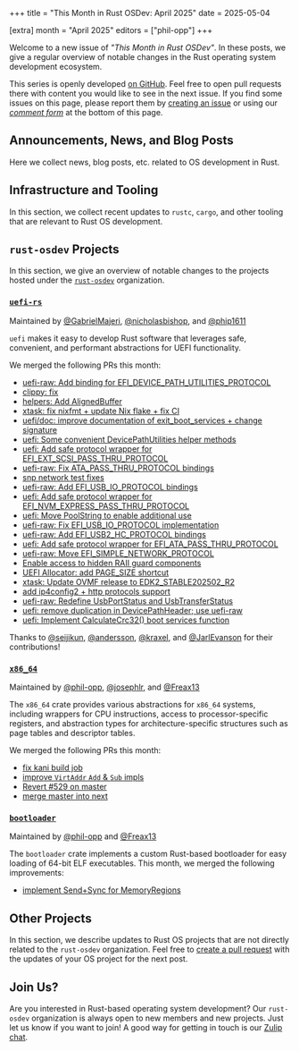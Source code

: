 +++
title = "This Month in Rust OSDev: April 2025"
date = 2025-05-04

[extra]
month = "April 2025"
editors = ["phil-opp"]
+++

Welcome to a new issue of _"This Month in Rust OSDev"_. In these posts, we give a regular overview of notable changes in the Rust operating system development ecosystem.

<!-- more -->

This series is openly developed [on GitHub](https://github.com/rust-osdev/homepage/). Feel free to open pull requests there with content you would like to see in the next issue. If you find some issues on this page, please report them by [creating an issue](https://github.com/rust-osdev/homepage/issues/new) or using our <a href="#comment-form">_comment form_</a> at the bottom of this page.

<!--
    This is a draft for the upcoming "This Month in Rust OSDev (April 2025)" post.
    Feel free to create pull requests against the `next` branch to add your
    content here.
    Please take a look at the past posts on https://rust-osdev.com/ to see the
    general structure of these posts.
-->

## Announcements, News, and Blog Posts

Here we collect news, blog posts, etc. related to OS development in Rust.

<!--
Please follow this template:

- [Title](https://example.com)
  - (optional) Some additional context
-->


## Infrastructure and Tooling

In this section, we collect recent updates to `rustc`, `cargo`, and other tooling that are relevant to Rust OS development.

<!--
    Please use the following template:

- [Title](https://example.com)
  - (optional) Some additional context
-->


## `rust-osdev` Projects

In this section, we give an overview of notable changes to the projects hosted under the [`rust-osdev`](https://github.com/rust-osdev/about) organization.

<!--
    Please use the following template:

    ### [`repo_name`](https://github.com/rust-osdev/repo_name)
    <span class="maintainers">Maintained by [@maintainer_1](https://github.com/maintainer_1)</span>

    The `repo_name` crate ...<<short introduction>>...

    We merged the following changes this month:
    <<changelog, either in list or text form>>
-->

### [`uefi-rs`](https://github.com/rust-osdev/uefi-rs)
<span class="maintainers">Maintained by [@GabrielMajeri](https://github.com/GabrielMajeri), [@nicholasbishop](https://github.com/nicholasbishop), and [@phip1611](https://github.com/phip1611)</span>

`uefi` makes it easy to develop Rust software that leverages safe, convenient,
and performant abstractions for UEFI functionality.

We merged the following PRs this month:

- [uefi-raw: Add binding for EFI_DEVICE_PATH_UTILITIES_PROTOCOL](https://github.com/rust-osdev/uefi-rs/pull/1598)
- [clippy: fix](https://github.com/rust-osdev/uefi-rs/pull/1602)
- [helpers: Add AlignedBuffer](https://github.com/rust-osdev/uefi-rs/pull/1600)
- [xtask: fix nixfmt + update Nix flake + fix CI](https://github.com/rust-osdev/uefi-rs/pull/1607)
- [uefi/doc: improve documentation of exit_boot_services + change signature](https://github.com/rust-osdev/uefi-rs/pull/1605)
- [uefi: Some convenient DevicePathUtilities helper methods](https://github.com/rust-osdev/uefi-rs/pull/1599)
- [uefi: Add safe protocol wrapper for EFI_EXT_SCSI_PASS_THRU_PROTOCOL](https://github.com/rust-osdev/uefi-rs/pull/1589)
- [uefi-raw: Fix ATA_PASS_THRU_PROTOCOL bindings](https://github.com/rust-osdev/uefi-rs/pull/1619)
- [snp network test fixes](https://github.com/rust-osdev/uefi-rs/pull/1618)
- [uefi-raw: Add EFI_USB_IO_PROTOCOL bindings](https://github.com/rust-osdev/uefi-rs/pull/1623)
- [uefi: Add safe protocol wrapper for EFI_NVM_EXPRESS_PASS_THRU_PROTOCOL](https://github.com/rust-osdev/uefi-rs/pull/1594)
- [uefi: Move PoolString to enable additional use](https://github.com/rust-osdev/uefi-rs/pull/1624)
- [uefi-raw: Fix EFI_USB_IO_PROTOCOL implementation](https://github.com/rust-osdev/uefi-rs/pull/1626)
- [uefi-raw: Add EFI_USB2_HC_PROTOCOL bindings](https://github.com/rust-osdev/uefi-rs/pull/1629)
- [uefi: Add safe protocol wrapper for EFI_ATA_PASS_THRU_PROTOCOL](https://github.com/rust-osdev/uefi-rs/pull/1595)
- [uefi-raw: Move EFI_SIMPLE_NETWORK_PROTOCOL](https://github.com/rust-osdev/uefi-rs/pull/1634)
- [Enable access to hidden RAII guard components](https://github.com/rust-osdev/uefi-rs/pull/1635)
- [UEFI Allocator: add PAGE_SIZE shortcut ](https://github.com/rust-osdev/uefi-rs/pull/1611)
- [xtask: Update OVMF release to EDK2_STABLE202502_R2](https://github.com/rust-osdev/uefi-rs/pull/1637)
- [add ip4config2 + http protocols support](https://github.com/rust-osdev/uefi-rs/pull/1614)
- [uefi-raw: Redefine UsbPortStatus and UsbTransferStatus](https://github.com/rust-osdev/uefi-rs/pull/1638)
- [uefi: remove duplication in DevicePathHeader; use uefi-raw](https://github.com/rust-osdev/uefi-rs/pull/1613)
- [uefi: Implement CalculateCrc32() boot services function](https://github.com/rust-osdev/uefi-rs/pull/1649)

<!-- - [fix(deps): update rust crate clap to v4.5.35](https://github.com/rust-osdev/uefi-rs/pull/1610) -->
<!-- - [ci: fix](https://github.com/rust-osdev/uefi-rs/pull/1631) -->
<!-- - [chore(deps): update codecov/codecov-action action to v5.4.2](https://github.com/rust-osdev/uefi-rs/pull/1633) -->
<!-- - [chore(deps): update crate-ci/typos action to v1.31.1](https://github.com/rust-osdev/uefi-rs/pull/1647) -->
<!-- - [chore(deps): lock file maintenance](https://github.com/rust-osdev/uefi-rs/pull/1648) -->
<!-- - [ci: fix failing MSRV uefi-raw job](https://github.com/rust-osdev/uefi-rs/pull/1650) -->

Thanks to [@seijikun](https://github.com/seijikun), [@andersson](https://github.com/andersson), [@kraxel](https://github.com/kraxel), and [@JarlEvanson](https://github.com/JarlEvanson) for their contributions!


### [`x86_64`](https://github.com/rust-osdev/x86_64)
<span class="maintainers">Maintained by [@phil-opp](https://github.com/phil-opp), [@josephlr](https://github.com/orgs/rust-osdev/people/josephlr), and [@Freax13](https://github.com/orgs/rust-osdev/people/Freax13)</span>

The `x86_64` crate provides various abstractions for `x86_64` systems, including wrappers for CPU instructions, access to processor-specific registers, and abstraction types for architecture-specific structures such as page tables and descriptor tables.

We merged the following PRs this month:

- [fix kani build job](https://github.com/rust-osdev/x86_64/pull/544)
- [improve `VirtAddr` `Add` & `Sub` impls](https://github.com/rust-osdev/x86_64/pull/543)
- [Revert #529 on master](https://github.com/rust-osdev/x86_64/pull/545)
- [merge master into next](https://github.com/rust-osdev/x86_64/pull/546)


### [`bootloader`](https://github.com/rust-osdev/bootloader)
<span class="maintainers">Maintained by [@phil-opp](https://github.com/phil-opp) and [@Freax13](https://github.com/orgs/rust-osdev/people/Freax13)</span>

The `bootloader` crate implements a custom Rust-based bootloader for easy loading of 64-bit ELF executables. This month, we merged the following improvements:

- [implement Send+Sync for MemoryRegions](https://github.com/rust-osdev/bootloader/pull/502)



## Other Projects

In this section, we describe updates to Rust OS projects that are not directly related to the `rust-osdev` organization. Feel free to [create a pull request](https://github.com/rust-osdev/homepage/pulls) with the updates of your OS project for the next post.

<!--
    Please use the following template:

    ### [`owner_name/repo_name`](https://github.com/rust-osdev/owner_name/repo_name)
    <span class="maintainers">(Section written by [@your_github_name](https://github.com/your_github_name))</span>

    ...<<your project updates>>...
-->


## Join Us?

Are you interested in Rust-based operating system development? Our `rust-osdev` organization is always open to new members and new projects. Just let us know if you want to join! A good way for getting in touch is our [Zulip chat](https://rust-osdev.zulipchat.com).
